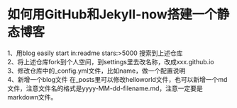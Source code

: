 # 如何用GitHub和JekyII-now搭建一个静态博客
  1、用blog easily start in:readme stars:>5000 搜索到上述仓库    
  2、将上述仓库fork到个人空间，到settings里去改名称，改成xxx.github.io    
  3、修改仓库中的_config.yml文件，比如name，做一个配置说明    
  4、新增一个blog文件 在_posts里可以修改helloworld文件，也可以新增一个md文件，注意文件名的格式是yyyy-MM-dd-filename.md，注意一定要是markdown文件。    

